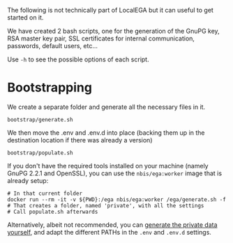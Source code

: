 The following is not technically part of LocalEGA but it can useful to
get started on it.

We have created 2 bash scripts, one for the generation of the GnuPG
key, RSA master key pair, SSL certificates for internal communication,
passwords, default users, etc...

Use `-h` to see the possible options of each script.


# Bootstrapping

We create a separate folder and generate all the necessary files in it.

	bootstrap/generate.sh
	
We then move the .env and .env.d into place (backing them up in the
destination location if there was already a version)

	bootstrap/populate.sh
	

If you don't have the required tools installed on your machine (namely GnuPG 2.2.1 and OpenSSL), you can use the `nbis/ega:worker` image that is already setup:

	# In that current folder
	docker run --rm -it -v ${PWD}:/ega nbis/ega:worker /ega/generate.sh -f
	# That creates a folder, named 'private', with all the settings
	# Call populate.sh afterwards
	

Alternatively, albeit not recommended, you
can [generate the private data yourself](info.md), and adapt the
different PATHs in the `.env` and `.env.d` settings.
